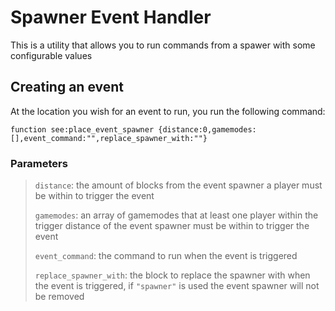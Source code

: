 # Spawner Event Handler

This is a utility that allows you to run commands from a spawer with some configurable values

## Creating an event

At the location you wish for an event to run, you run the following command:
```
function see:place_event_spawner {distance:0,gamemodes:[],event_command:"",replace_spawner_with:""}
```
### Parameters

> `distance`: the amount of blocks from the event spawner a player must be within to trigger the event
>
> `gamemodes`: an array of gamemodes that at least one player within the trigger distance of the event spawner must be within to trigger the event
>
> `event_command`: the command to run when the event is triggered
>
> `replace_spawner_with`: the block to replace the spawner with when the event is triggered, if `"spawner"` is used the event spawner will not be removed
